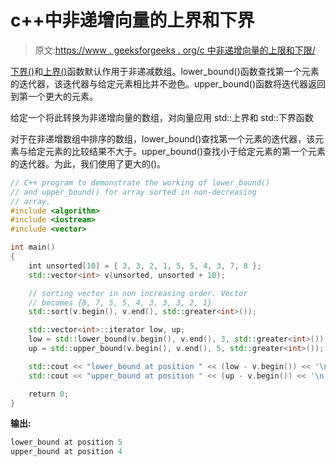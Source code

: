 # c++中非递增向量的上界和下界

> 原文:[https://www . geeksforgeeks . org/c 中非递增向量的上限和下限/](https://www.geeksforgeeks.org/upper_bound-and-lower_bound-for-non-increasing-vector-in-c/)

[下界()](https://www.geeksforgeeks.org/set-lower_bound-function-in-c-stl/)和[上界()](https://www.geeksforgeeks.org/stdupper_bound-in-cpp/)函数默认作用于非递减数组。lower_bound()函数查找第一个元素的迭代器，该迭代器与给定元素相比并不逊色。upper_bound()函数将迭代器返回到第一个更大的元素。

给定一个将此转换为非递增向量的数组，对向量应用 std::上界和 std::下界函数

对于在非递增数组中排序的数组，lower_bound()查找第一个元素的迭代器，该元素与给定元素的比较结果不大于。upper_bound()查找小于给定元素的第一个元素的迭代器。为此，我们使用了更大的()。

```cpp
// C++ program to demonstrate the working of lower_bound()
// and upper_bound() for array sorted in non-decreasing
// array,
#include <algorithm>
#include <iostream>
#include <vector>

int main()
{
    int unsorted[10] = { 3, 3, 2, 1, 5, 5, 4, 3, 7, 8 };
    std::vector<int> v(unsorted, unsorted + 10);

    // sorting vector in non increasing order. Vector
    // becomes {8, 7, 5, 5, 4, 3, 3, 3, 2, 1}
    std::sort(v.begin(), v.end(), std::greater<int>());

    std::vector<int>::iterator low, up;
    low = std::lower_bound(v.begin(), v.end(), 3, std::greater<int>());         
    up = std::upper_bound(v.begin(), v.end(), 5, std::greater<int>());          

    std::cout << "lower_bound at position " << (low - v.begin()) << '\n';
    std::cout << "upper_bound at position " << (up - v.begin()) << '\n';

    return 0;
}
```

**输出:**

```cpp
lower_bound at position 5
upper_bound at position 4

```